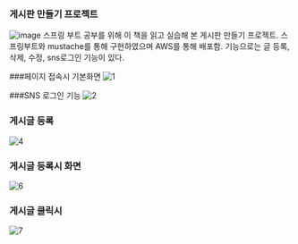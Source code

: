 ### 게시판 만들기 프로젝트
![image](https://user-images.githubusercontent.com/49604943/117984122-85f4f900-b372-11eb-94ef-2fe94ed0e15d.png)
스프링 부트 공부를 위해 이 책을 읽고 실습해 본 게시판 만들기 프로젝트.
스프링부트와 mustache를 통해 구현하였으며 AWS를 통해 배포함. 기능으로는 글 등록, 삭제, 수정, sns로그인 기능이 있다.

###페이지 접속시 기본화면
![1](https://user-images.githubusercontent.com/49604943/117984312-b2a91080-b372-11eb-9b30-75becc40086a.PNG)

###SNS 로그인 기능
![2](https://user-images.githubusercontent.com/49604943/117984533-e2f0af00-b372-11eb-9759-5c3cf3e67d6f.PNG)

### 게시글 등록
![4](https://user-images.githubusercontent.com/49604943/117984607-f26ff800-b372-11eb-9cae-fed5abd41e41.PNG)

### 게시글 등록시 화면
![6](https://user-images.githubusercontent.com/49604943/117984613-f3088e80-b372-11eb-94ce-ba3d4cfdb757.PNG)

### 게시글 클릭시 
![7](https://user-images.githubusercontent.com/49604943/117984616-f3088e80-b372-11eb-9e1d-b6f9a80d5701.PNG)
